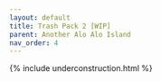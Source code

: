 ```yaml
---
layout: default
title: Trash Pack 2 [WIP]
parent: Another Alo Alo Island
nav_order: 4
---
```


{% include underconstruction.html %}
